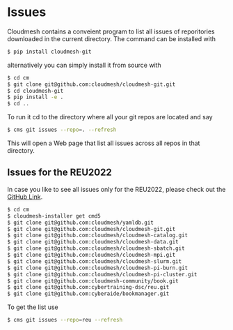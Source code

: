 # Issues

Cloudmesh contains a conveient program to list all issues of
reporitories downloaded in the current directory. The command can be
installed with

```bash
$ pip install cloudmesh-git
```

alternatively you can simply install it from source with 

```bash
$ cd cm
$ git clone git@github.com:cloudmesh/cloudmesh-git.git
$ cd cloudmesh-git 
$ pip install -e .
$ cd ..
```

To run it cd to the directory where all your git repos are located
and say

```bash
$ cms git issues --repo=. --refresh
```

This will open a Web page that list all issues across all repos
in that directory.

## Issues for the REU2022

In case you like to see all issues only for the REU2022, please check out
the [GitHub Link](https://github.com/cloudmesh/cloudmesh-cc/issues).

```bash
$ cd cm
$ cloudmesh-installer get cmd5
$ git clone git@github.com:cloudmesh/yamldb.git
$ git clone git@github.com:cloudmesh/cloudmesh-git.git
$ git clone git@github.com:cloudmesh/cloudmesh-catalog.git
$ git clone git@github.com:cloudmesh/cloudmesh-data.git
$ git clone git@github.com:cloudmesh/cloudmesh-sbatch.git
$ git clone git@github.com:cloudmesh/cloudmesh-mpi.git
$ git clone git@github.com:cloudmesh/cloudmesh-slurm.git
$ git clone git@github.com:cloudmesh/cloudmesh-pi-burn.git
$ git clone git@github.com:cloudmesh/cloudmesh-pi-cluster.git
$ git clone git@github.com:cloudmesh-community/book.git
$ git clone git@github.com:cybertraining-dsc/reu.git
$ git clone git@github.com:cyberaide/bookmanager.git
```

To get the list use

```bash
$ cms git issues --repo=reu --refresh
```